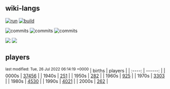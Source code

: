 ## wiki-langs
[![run](https://github.com/dreamerminsk/wiki-langs/actions/workflows/run.yml/badge.svg)](https://github.com/dreamerminsk/wiki-langs/actions/workflows/run.yml)
[![build](https://github.com/dreamerminsk/wiki-langs/actions/workflows/build.yml/badge.svg)](https://github.com/dreamerminsk/wiki-langs/actions/workflows/build.yml)

![commits](https://img.shields.io/github/commit-activity/y/dreamerminsk/wiki-langs)
![commits](https://img.shields.io/github/commit-activity/m/dreamerminsk/wiki-langs)
![commits](https://img.shields.io/github/commit-activity/w/dreamerminsk/wiki-langs)

![](https://img.shields.io/github/languages/code-size/dreamerminsk/wiki-langs)
![](https://img.shields.io/github/repo-size/dreamerminsk/wiki-langs)

## players
<sup>last modified: Tue, 26 Jul 2022 06:14:19 +0000</sup>
| births | players |
| :----: | ------: |
| 0000s | [37456](players/0000.births.csv) |
| 1940s | [251](players/1940.births.csv) |
| 1950s | [282](players/1950.births.csv) |
| 1960s | [925](players/1960.births.csv) |
| 1970s | [3303](players/1970.births.csv) |
| 1980s | [4530](players/1980.births.csv) |
| 1990s | [4021](players/1990.births.csv) |
| 2000s | [262](players/2000.births.csv) |


